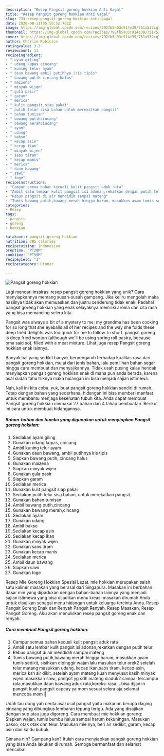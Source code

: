 ```yaml
---
description: "Resep Pangsit goreng hokkian Anti Gagal"
title: "Resep Pangsit goreng hokkian Anti Gagal"
slug: 733-resep-pangsit-goreng-hokkian-anti-gagal
date: 2020-08-11T05:50:52.782Z
image: https://img-global.cpcdn.com/recipes/792fb5a03c914e39/751x532cq70/pangsit-goreng-hokkian-foto-resep-utama.jpg
thumbnail: https://img-global.cpcdn.com/recipes/792fb5a03c914e39/751x532cq70/pangsit-goreng-hokkian-foto-resep-utama.jpg
cover: https://img-global.cpcdn.com/recipes/792fb5a03c914e39/751x532cq70/pangsit-goreng-hokkian-foto-resep-utama.jpg
author: Charlie Robinson
ratingvalue: 3.3
reviewcount: 11
recipeingredient:
- " ayam giling"
- " udang kupas cincang"
- " kuning telur ayam"
- " daun bawang ambil putihnya iris tipis"
- " bawang putih cincang halus"
- " maizena"
- " minyak wijen"
- " gula pasir"
- " garam"
- " merica"
- " kulit pangsit siap pakai"
- " putih telur sisa bahan untuk merekatkan pangsit"
- " bahan tumisan"
- " bawang putihcincang"
- " bawang merahcincang"
- " ayam"
- " udang"
- " bakso"
- " kecap asin"
- " kecap ikan"
- " minyak wijen"
- " saos tiram"
- " kecap manis"
- " merica"
- " daun bawang"
- " sawi"
- " toge"
recipeinstructions:
- "Campur semua bahan kecuali kulit pangsit aduk rata"
- "Ambil satu lembar kulit pangsit isi adonan,rekatkan dengan putih telur"
- "Rebus pangsit di air mendidih sampai mateng"
- "Tumis bawang putih,bawang merah hingga harum, masukkan ayam tumis sedikit, sisihkan dipinggir wajan lalu masukan telur orek2 setelah telur matang masukkan udang, kecap ikan,saos tiram, kecap asin, merica ksh air dikit, setelah ayam mateng kuah menyusut kasih minyak wijen masukkan sawi, pangsit yg sdh mateng diaduk2 sampai tercampur rata,masukkan daun bawang aduk rata,koreksi rasa....bisa dijadiin pangsit kuah,pangsit capcay ya mom sesuai selera aja,selamat mencoba mom 🥰"
categories:
- Resep
tags:
- pangsit
- goreng
- hokkian

katakunci: pangsit goreng hokkian 
nutrition: 295 calories
recipecuisine: Indonesian
preptime: "PT28M"
cooktime: "PT59M"
recipeyield: "3"
recipecategory: Dinner

---
```



![Pangsit goreng hokkian](https://img-global.cpcdn.com/recipes/792fb5a03c914e39/751x532cq70/pangsit-goreng-hokkian-foto-resep-utama.jpg)

Lagi mencari inspirasi resep pangsit goreng hokkian yang unik? Cara menyiapkannya memang susah-susah gampang. Jika keliru mengolah maka hasilnya tidak akan memuaskan dan justru cenderung tidak enak. Padahal pangsit goreng hokkian yang enak selayaknya memiliki aroma dan cita rasa yang bisa memancing selera kita.

Pangsit was always a bit of a mystery to me; my grandma has been cooking for so long that she eyeballs all of her recipes and the way she folds these deep fried delights was too quick for me to follow. In short, pangsit goreng is deep fried wonton (although we&#39;ll be using spring roll pastry, because oma said so), filled with a meat mixture. Lihat juga resep Pangsit goreng hokkian enak lainnya.

Banyak hal yang sedikit banyak berpengaruh terhadap kualitas rasa dari pangsit goreng hokkian, mulai dari jenis bahan, lalu pemilihan bahan segar hingga cara membuat dan menyajikannya. Tidak usah pusing kalau hendak menyiapkan pangsit goreng hokkian enak di mana pun anda berada, karena asal sudah tahu triknya maka hidangan ini bisa menjadi sajian istimewa.


Nah, kali ini kita coba, yuk, buat pangsit goreng hokkian sendiri di rumah. Tetap dengan bahan yang sederhana, hidangan ini bisa memberi manfaat untuk membantu menjaga kesehatan tubuh kita. Anda dapat membuat Pangsit goreng hokkian memakai 27 bahan dan 4 tahap pembuatan. Berikut ini cara untuk membuat hidangannya.

<!--inarticleads1-->

##### Bahan-bahan dan bumbu yang digunakan untuk menyiapkan Pangsit goreng hokkian:

1. Sediakan  ayam giling
1. Gunakan  udang kupas, cincang
1. Ambil  kuning telur ayam
1. Gunakan  daun bawang, ambil putihnya iris tipis
1. Siapkan  bawang putih, cincang halus
1. Gunakan  maizena
1. Siapkan  minyak wijen
1. Gunakan  gula pasir
1. Siapkan  garam
1. Sediakan  merica
1. Gunakan  kulit pangsit siap pakai
1. Sediakan  putih telur sisa bahan, untuk merekatkan pangsit
1. Gunakan  bahan tumisan
1. Ambil  bawang putih,cincang
1. Gunakan  bawang merah,cincang
1. Sediakan  ayam
1. Gunakan  udang
1. Ambil  bakso
1. Sediakan  kecap asin
1. Sediakan  kecap ikan
1. Gunakan  minyak wijen
1. Gunakan  saos tiram
1. Gunakan  kecap manis
1. Sediakan  merica
1. Ambil  daun bawang
1. Siapkan  sawi
1. Gunakan  toge


Resep Mie Goreng Hokkian Spesial Lezat. mie hokkian merupakan salah satu kuliner masakan yang berasal dari Singapura. Masakan ini berbahan dasar mie yang dipadukan dengan bahan-bahan lainnya yang menjadi sajian istimewa yang bisa dijadikan menu kreasi masakan dirumah Anda untuk disajikan sebagai menu hidangan untuk keluarga tercinta Anda. Resep Pangsit Goreng Enak dan Renyah Pangsit Renyah, Resep Masakan, Resep Pangsit Goreng. Aku akan menuliskan resep pangsit goreng enak dan renyah. 

<!--inarticleads2-->

##### Cara membuat Pangsit goreng hokkian:

1. Campur semua bahan kecuali kulit pangsit aduk rata
1. Ambil satu lembar kulit pangsit isi adonan,rekatkan dengan putih telur
1. Rebus pangsit di air mendidih sampai mateng
1. Tumis bawang putih,bawang merah hingga harum, masukkan ayam tumis sedikit, sisihkan dipinggir wajan lalu masukan telur orek2 setelah telur matang masukkan udang, kecap ikan,saos tiram, kecap asin, merica ksh air dikit, setelah ayam mateng kuah menyusut kasih minyak wijen masukkan sawi, pangsit yg sdh mateng diaduk2 sampai tercampur rata,masukkan daun bawang aduk rata,koreksi rasa....bisa dijadiin pangsit kuah,pangsit capcay ya mom sesuai selera aja,selamat mencoba mom 🥰


Udah tau dong yah cerita asal usul pangsit yaitu makanan berupa daging cincang yang dibungkus lembaran tepung terigu. Ada yang disajikan dengan sup atau juga digoreng. Cara membuat mie hokkian goreng: Siapkan wajan, tumis bumbu halus sampai harum kekuningan. Masukan bakso, otak otak dan telur. Masukan mie nya, beri air sedikit, garam, kecap asin dan kaldu bubuk. 

Gimana nih? Gampang kan? Itulah cara menyiapkan pangsit goreng hokkian yang bisa Anda lakukan di rumah. Semoga bermanfaat dan selamat mencoba!
